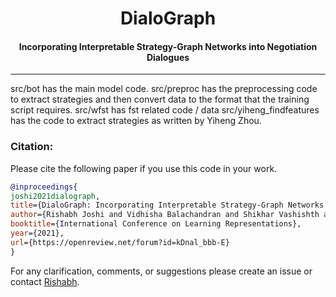 <h1 align="center">
  DialoGraph
</h1>

<h4 align="center">Incorporating Interpretable Strategy-Graph Networks into Negotiation Dialogues</h4>

---
src/bot has the main model code.
src/preproc has the preprocessing code to extract strategies and then convert data to the format that the training script requires.
src/wfst has fst related code / data
src/yiheng_findfeatures has the code to extract strategies as written by Yiheng Zhou.

### Citation:
Please cite the following paper if you use this code in your work.

```bibtex
@inproceedings{
joshi2021dialograph,
title={DialoGraph: Incorporating Interpretable Strategy-Graph Networks into Negotiation Dialogues},
author={Rishabh Joshi and Vidhisha Balachandran and Shikhar Vashishth and Alan Black and Yulia Tsvetkov},
booktitle={International Conference on Learning Representations},
year={2021},
url={https://openreview.net/forum?id=kDnal_bbb-E}
}
```

For any clarification, comments, or suggestions please create an issue or contact [Rishabh](http://rishabhjoshi.github.io).
